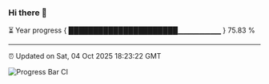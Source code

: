 ### Hi there 👋

⏳ Year progress { ██████████████████████▁▁▁▁▁▁▁▁ } 75.83 %

---

⏰ Updated on Sat, 04 Oct 2025 18:23:22 GMT

![Progress Bar CI](https://github.com/liununu/liununu/workflows/Progress%20Bar%20CI/badge.svg)

